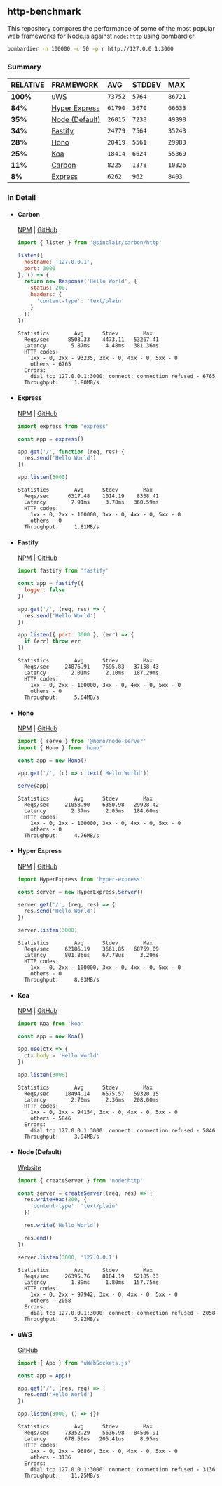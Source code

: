 ## http-benchmark

This repository compares the performance of some of the most popular web frameworks for Node.js against `node:http` using [bombardier](https://github.com/codesenberg/bombardier).

```bash
bombardier -n 100000 -c 50 -p r http://127.0.0.1:3000
```

### Summary

| RELATIVE | FRAMEWORK | AVG | STDDEV | MAX |
| :--- | :--- | :--- | :--- | :--- |
| **100%** | [uWS](#uws) | `73752` | `5764` | `86721` |
| **84%** | [Hyper Express](#hyper-express) | `61790` | `3670` | `66633` |
| **35%** | [Node (Default)](#node-default) | `26015` | `7238` | `49398` |
| **34%** | [Fastify](#fastify) | `24779` | `7564` | `35243` |
| **28%** | [Hono](#hono) | `20419` | `5561` | `29983` |
| **25%** | [Koa](#koa) | `18414` | `6624` | `55369` |
| **11%** | [Carbon](#carbon) | `8225` | `1378` | `10326` |
| **8%** | [Express](#express) | `6262` | `962` | `8403` |


### In Detail

- #### Carbon
  [NPM](https://npmjs.com/@sinclair/carbon) | [GitHub](https://github.com/sinclairzx81/carbon)
  ```js
  import { listen } from '@sinclair/carbon/http'

  listen({
    hostname: '127.0.0.1',
    port: 3000
  }, () => {
    return new Response('Hello World', {
      status: 200,
      headers: {
        'content-type': 'text/plain'
      }
    })
  })
  ```

  ```
  Statistics        Avg      Stdev        Max
    Reqs/sec      8503.33    4473.11   53267.41
    Latency        5.87ms     4.48ms   381.36ms
    HTTP codes:
      1xx - 0, 2xx - 93235, 3xx - 0, 4xx - 0, 5xx - 0
      others - 6765
    Errors:
      dial tcp 127.0.0.1:3000: connect: connection refused - 6765
    Throughput:     1.80MB/s
  ```

- #### Express
  [NPM](https://npmjs.com/express) | [GitHub](https://github.com/expressjs/express)
  ```js
  import express from 'express'

  const app = express()

  app.get('/', function (req, res) {
    res.send('Hello World')
  })

  app.listen(3000)
  ```

  ```
  Statistics        Avg      Stdev        Max
    Reqs/sec      6317.48    1014.19    8338.41
    Latency        7.91ms     3.78ms   360.59ms
    HTTP codes:
      1xx - 0, 2xx - 100000, 3xx - 0, 4xx - 0, 5xx - 0
      others - 0
    Throughput:     1.81MB/s
  ```

- #### Fastify
  [NPM](https://npmjs.com/fastify) | [GitHub](https://github.com/fastify/fastify)
  ```js
  import fastify from 'fastify'

  const app = fastify({
    logger: false
  })

  app.get('/', (req, res) => {
    res.send('Hello World')
  })

  app.listen({ port: 3000 }, (err) => {
    if (err) throw err
  })
  ```

  ```
  Statistics        Avg      Stdev        Max
    Reqs/sec     24876.91    7695.83   37158.43
    Latency        2.01ms     2.10ms   187.29ms
    HTTP codes:
      1xx - 0, 2xx - 100000, 3xx - 0, 4xx - 0, 5xx - 0
      others - 0
    Throughput:     5.64MB/s
  ```

- #### Hono
  [NPM](https://npmjs.com/hono) | [GitHub](https://github.com/honojs/hono)
  ```js
  import { serve } from '@hono/node-server'
  import { Hono } from 'hono'

  const app = new Hono()

  app.get('/', (c) => c.text('Hello World'))

  serve(app)
  ```

  ```
  Statistics        Avg      Stdev        Max
    Reqs/sec     21058.90    6350.98   29928.42
    Latency        2.37ms     2.05ms   184.60ms
    HTTP codes:
      1xx - 0, 2xx - 100000, 3xx - 0, 4xx - 0, 5xx - 0
      others - 0
    Throughput:     4.76MB/s
  ```

- #### Hyper Express
  [NPM](https://npmjs.com/hyper-express) | [GitHub](https://github.com/kartikk221/hyper-express)
  ```js
  import HyperExpress from 'hyper-express'

  const server = new HyperExpress.Server()

  server.get('/', (req, res) => {
    res.send('Hello World')
  })

  server.listen(3000)
  ```

  ```
  Statistics        Avg      Stdev        Max
    Reqs/sec     62186.19    3661.85   68759.09
    Latency      801.86us    67.78us     3.29ms
    HTTP codes:
      1xx - 0, 2xx - 100000, 3xx - 0, 4xx - 0, 5xx - 0
      others - 0
    Throughput:     8.83MB/s
  ```

- #### Koa
  [NPM](https://npmjs.com/koa) | [GitHub](https://github.com/koajs/koa)
  ```js
  import Koa from 'koa'

  const app = new Koa()

  app.use(ctx => {
    ctx.body = 'Hello World'
  })

  app.listen(3000)
  ```

  ```
  Statistics        Avg      Stdev        Max
    Reqs/sec     18494.14    6575.57   59320.15
    Latency        2.70ms     2.36ms   208.00ms
    HTTP codes:
      1xx - 0, 2xx - 94154, 3xx - 0, 4xx - 0, 5xx - 0
      others - 5846
    Errors:
      dial tcp 127.0.0.1:3000: connect: connection refused - 5846
    Throughput:     3.94MB/s
  ```

- #### Node (Default)
  [Website](https://nodejs.org/api/http.html)
  ```js
  import { createServer } from 'node:http'

  const server = createServer((req, res) => {
    res.writeHead(200, {
      'content-type': 'text/plain'
    })

    res.write('Hello World')

    res.end()
  })

  server.listen(3000, '127.0.0.1')
  ```

  ```
  Statistics        Avg      Stdev        Max
    Reqs/sec     26395.76    8104.19   52185.33
    Latency        1.89ms     1.80ms   157.75ms
    HTTP codes:
      1xx - 0, 2xx - 97942, 3xx - 0, 4xx - 0, 5xx - 0
      others - 2058
    Errors:
      dial tcp 127.0.0.1:3000: connect: connection refused - 2058
    Throughput:     5.92MB/s
  ```

- #### uWS
  [GitHub](https://github.com/uNetworking/uWebSockets.js)
  ```js
  import { App } from 'uWebSockets.js'

  const app = App()

  app.get('/', (res, req) => {
    res.end('Hello World')
  })

  app.listen(3000, () => {})
  ```

  ```
  Statistics        Avg      Stdev        Max
    Reqs/sec     73352.29    5636.98   84506.91
    Latency      678.56us   205.41us     8.95ms
    HTTP codes:
      1xx - 0, 2xx - 96864, 3xx - 0, 4xx - 0, 5xx - 0
      others - 3136
    Errors:
      dial tcp 127.0.0.1:3000: connect: connection refused - 3136
    Throughput:    11.25MB/s
  ```


